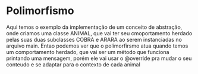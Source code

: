 # Polimorfismo

Aqui temos o exemplo da implementação de um conceito de abstração, onde criamos uma classe ANIMAL, que vai ter seu cmoportamento herdado pelas suas duas subclasses COBRA e ARARA ao serem instanciadas no arquivo main. Entao podemos ver que o polimorfirsmo atua quando temos um comportamento herdado, que vai ser um método que funciona printando uma mensagem, porém ele vai usar o @override pra mudar o seu conteudo e se adaptar para o contexto de cada animal
